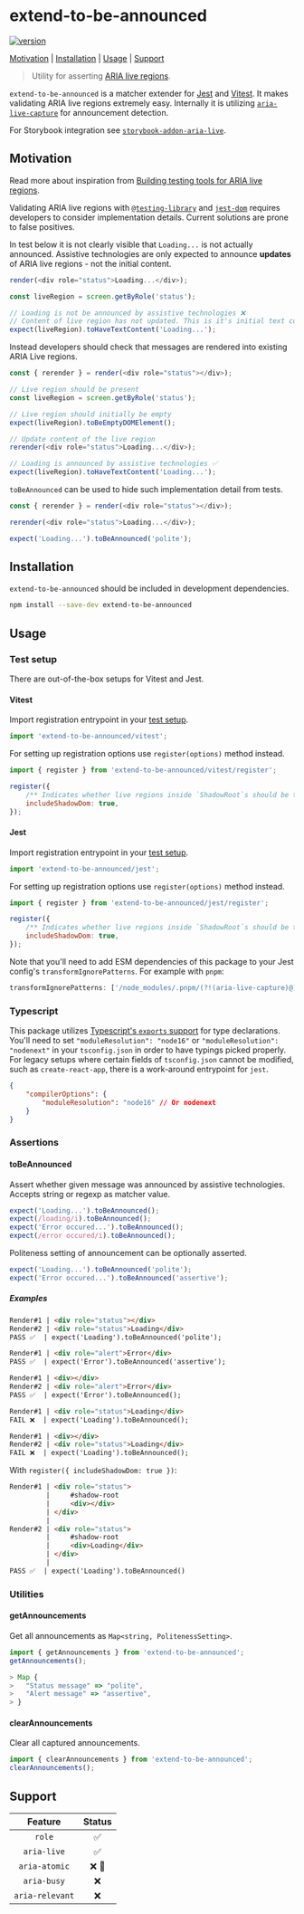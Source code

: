 # extend-to-be-announced

[![version](https://img.shields.io/npm/v/extend-to-be-announced)](https://www.npmjs.com/package/extend-to-be-announced)

[Motivation](#Motivation) | [Installation](#installation) | [Usage](#usage) | [Support](#support)

> Utility for asserting [ARIA live regions](https://www.w3.org/TR/wai-aria-1.2/#dfn-live-region).

`extend-to-be-announced` is a matcher extender for [Jest](https://jestjs.io/) and [Vitest](https://vitest.dev/). It makes validating ARIA live regions extremely easy. Internally it is utilizing [`aria-live-capture`](https://github.com/AriPerkkio/aria-live-capture) for announcement detection.

For Storybook integration see [`storybook-addon-aria-live`](https://github.com/AriPerkkio/storybook-addon-aria-live).

## Motivation

Read more about inspiration from [Building testing tools for ARIA live regions](https://loihdefactor.com/en/2022/04/29/building-testing-tools-for-aria-live-regions).

Validating ARIA live regions with [`@testing-library`](https://testing-library.com/) and [`jest-dom`](https://github.com/testing-library/jest-dom) requires developers to consider implementation details.
Current solutions are prone to false positives.

In test below it is not clearly visible that `Loading...` is not actually announced.
Assistive technologies are only expected to announce **updates** of ARIA live regions - not the initial content.

```js
render(<div role="status">Loading...</div>);

const liveRegion = screen.getByRole('status');

// Loading is not be announced by assistive technologies ❌
// Content of live region has not updated. This is it's initial text content.
expect(liveRegion).toHaveTextContent('Loading...');
```

Instead developers should check that messages are rendered into existing ARIA Live regions.

```js
const { rerender } = render(<div role="status"></div>);

// Live region should be present
const liveRegion = screen.getByRole('status');

// Live region should initially be empty
expect(liveRegion).toBeEmptyDOMElement();

// Update content of the live region
rerender(<div role="status">Loading...</div>);

// Loading is announced by assistive technologies ✅
expect(liveRegion).toHaveTextContent('Loading...');
```

`toBeAnnounced` can be used to hide such implementation detail from tests.

```js
const { rerender } = render(<div role="status"></div>);

rerender(<div role="status">Loading...</div>);

expect('Loading...').toBeAnnounced('polite');
```

## Installation

`extend-to-be-announced` should be included in development dependencies.

```bash
npm install --save-dev extend-to-be-announced
```

## Usage

### Test setup

There are out-of-the-box setups for Vitest and Jest.

#### Vitest

Import registration entrypoint in your [test setup](https://vitest.dev/config/#setupfiles).

```js
import 'extend-to-be-announced/vitest';
```

For setting up registration options use `register(options)` method instead.

```js
import { register } from 'extend-to-be-announced/vitest/register';

register({
    /** Indicates whether live regions inside `ShadowRoot`s should be tracked. Defaults to false. */
    includeShadowDom: true,
});
```

#### Jest

Import registration entrypoint in your [test setup](https://jestjs.io/docs/en/configuration.html#setupfilesafterenv-array).

```js
import 'extend-to-be-announced/jest';
```

For setting up registration options use `register(options)` method instead.

```js
import { register } from 'extend-to-be-announced/jest/register';

register({
    /** Indicates whether live regions inside `ShadowRoot`s should be tracked. Defaults to false. */
    includeShadowDom: true,
});
```

Note that you'll need to add ESM dependencies of this package to your Jest config's `transformIgnorePatterns`. For example with `pnpm`:

```js
transformIgnorePatterns: ['/node_modules/.pnpm/(?!(aria-live-capture)@)'],
```

### Typescript

This package utilizes [Typescript's `exports` support](https://www.typescriptlang.org/docs/handbook/esm-node.html#packagejson-exports-imports-and-self-referencing) for type declarations. You'll need to set `"moduleResolution": "node16"` or `"moduleResolution": "nodenext"` in your `tsconfig.json` in order to have typings picked properly. For legacy setups where certain fields of `tsconfig.json` cannot be modified, such as `create-react-app`, there is a work-around entrypoint for `jest`.

```json
{
    "compilerOptions": {
        "moduleResolution": "node16" // Or nodenext
    }
}
```

### Assertions

#### toBeAnnounced

Assert whether given message was announced by assistive technologies.
Accepts string or regexp as matcher value.

```js
expect('Loading...').toBeAnnounced();
expect(/loading/i).toBeAnnounced();
expect('Error occured...').toBeAnnounced();
expect(/error occured/i).toBeAnnounced();
```

Politeness setting of announcement can be optionally asserted.

```js
expect('Loading...').toBeAnnounced('polite');
expect('Error occured...').toBeAnnounced('assertive');
```

##### Examples

<!-- prettier-ignore -->
```html
Render#1 | <div role="status"></div>
Render#2 | <div role="status">Loading</div>
PASS ✅  | expect('Loading').toBeAnnounced('polite');
```

<!-- prettier-ignore -->
```html
Render#1 | <div role="alert">Error</div>
PASS ✅  | expect('Error').toBeAnnounced('assertive');
```

<!-- prettier-ignore -->
```html
Render#1 | <div></div>
Render#2 | <div role="alert">Error</div>
PASS ✅  | expect('Error').toBeAnnounced();
```

<!-- prettier-ignore -->
```html
Render#1 | <div role="status">Loading</div>
FAIL ❌  | expect('Loading').toBeAnnounced();
```

<!-- prettier-ignore -->
```html
Render#1 | <div></div>
Render#2 | <div role="status">Loading</div>
FAIL ❌  | expect('Loading').toBeAnnounced();
```

With `register({ includeShadowDom: true })`:

<!-- prettier-ignore -->
```html
Render#1 | <div role="status">
         |     #shadow-root
         |     <div></div>
         | </div>
         |
Render#2 | <div role="status">
         |     #shadow-root
         |     <div>Loading</div>
         | </div>
         |
PASS ✅  | expect('Loading').toBeAnnounced()
```

### Utilities

#### getAnnouncements

Get all announcements as `Map<string, PolitenessSetting>`.

```js
import { getAnnouncements } from 'extend-to-be-announced';
getAnnouncements();

> Map {
>   "Status message" => "polite",
>   "Alert message" => "assertive",
> }
```

#### clearAnnouncements

Clear all captured announcements.

```js
import { clearAnnouncements } from 'extend-to-be-announced';
clearAnnouncements();
```

## Support

|     Feature     | Status |
| :-------------: | :----: |
|     `role`      |   ✅   |
|   `aria-live`   |   ✅   |
|  `aria-atomic`  | ❌ 👷  |
|   `aria-busy`   |   ❌   |
| `aria-relevant` |   ❌   |
